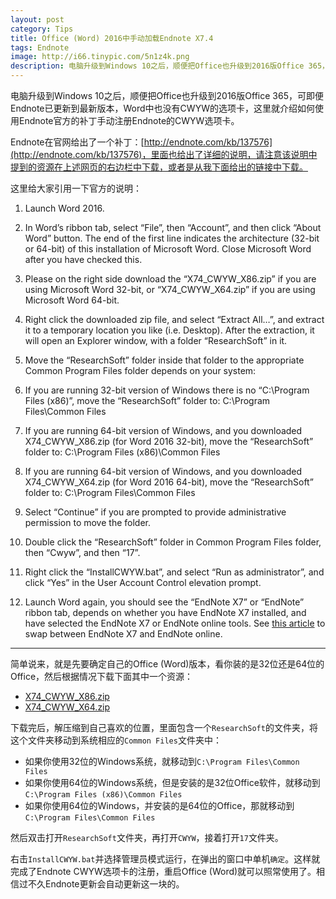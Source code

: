```yaml
---
layout: post
category: Tips
title: Office (Word) 2016中手动加载Endnote X7.4
tags: Endnote
image: http://i66.tinypic.com/5n1z4k.png
description: 电脑升级到Windows 10之后，顺便把Office也升级到2016版Office 365，可即便Endnote已更新到最新版本，Word中也没有CWYW的选项卡，这里就介绍如何使用Endnote官方的补丁手动注册Endnote的CWYW选项卡。
---
```


电脑升级到Windows 10之后，顺便把Office也升级到2016版Office 365，可即便Endnote已更新到最新版本，Word中也没有CWYW的选项卡，这里就介绍如何使用Endnote官方的补丁手动注册Endnote的CWYW选项卡。

Endnote在官网给出了一个补丁：[http://endnote.com/kb/137576](http://endnote.com/kb/137576)，里面也给出了详细的说明，请注意该说明中提到的资源在上述网页的右边栏中下载，或者是从我下面给出的链接中下载。

这里给大家引用一下官方的说明：

1. Launch Word 2016.
2. In Word’s ribbon tab, select “File”, then “Account”, and then click “About Word” button.  The end of the first line indicates the architecture (32-bit or 64-bit) of this installation of Microsoft Word.  Close Microsoft Word after you have checked this.
3. Please on the right side download the “X74_CWYW_X86.zip” if you are using Microsoft Word 32-bit, or “X74_CWYW_X64.zip” if you are using Microsoft Word 64-bit.
4. Right click the downloaded zip file, and select “Extract All…”, and extract it to a temporary location you like (i.e. Desktop).  After the extraction, it will open an Explorer window, with a folder “ResearchSoft” in it.
5. Move the “ResearchSoft” folder inside that folder to the appropriate Common Program Files folder depends on your system:

 1. If you are running 32-bit version of Windows there is no “C:\Program Files (x86)”, move the “ResearchSoft” folder to:
C:\Program Files\Common Files

 2. If you are running 64-bit version of Windows, and you downloaded X74_CWYW_X86.zip (for Word 2016 32-bit), move the “ResearchSoft” folder to:
C:\Program Files (x86)\Common Files

 3. If you are running 64-bit version of Windows, and you downloaded X74_CWYW_X64.zip (for Word 2016 64-bit), move the “ResearchSoft” folder to:
C:\Program Files\Common Files

 4. Select “Continue” if you are prompted to provide administrative permission to move the folder.
 
6. Double click the “ResearchSoft” folder in Common Program Files folder, then “Cwyw”, and then “17”.
7. Right click the “InstallCWYW.bat”, and select “Run as administrator”, and click “Yes” in the User Account Control elevation prompt.
8. Launch Word again, you should see the “EndNote X7” or “EndNote” ribbon tab, depends on whether you have EndNote X7 installed, and have selected the EndNote X7 or EndNote online tools. See [this article](http://kbportal.thomson.com/articleRedirect.aspx?aid=82605|) to swap between EndNote X7 and EndNote online.

---
简单说来，就是先要确定自己的Office (Word)版本，看你装的是32位还是64位的Office，然后根据情况下载下面其中一个资源：

* [X74_CWYW_X86.zip](http://kbportal.thomson.com/utility/getfile.aspx?rid=7645)
* [X74_CWYW_X64.zip](http://kbportal.thomson.com/utility/getfile.aspx?rid=7646)

下载完后，解压缩到自己喜欢的位置，里面包含一个`ResearchSoft`的文件夹，将这个文件夹移动到系统相应的`Common Files`文件夹中：

* 如果你使用32位的Windows系统，就移动到`C:\Program Files\Common Files`
* 如果你使用64位的Windows系统，但是安装的是32位Office软件，就移动到`C:\Program Files (x86)\Common Files`
* 如果你使用64位的Windows，并安装的是64位的Office，那就移动到`C:\Program Files\Common Files`

然后双击打开`ResearchSoft`文件夹，再打开`CWYW`，接着打开`17`文件夹。

右击`InstallCWYW.bat`并选择管理员模式运行，在弹出的窗口中单机`确定`。这样就完成了Endnote CWYW选项卡的注册，重启Office (Word)就可以照常使用了。相信过不久Endnote更新会自动更新这一块的。
